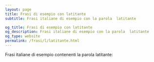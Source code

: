 ```yaml
---
layout: page
title: Frasi di esempio con latitante 
subtitle: Frasi italiane di esempio con la parola  latitante

og_title: Frasi di esempio con latitante 
og_description: Frasi italiane di esempio con la parola  latitante
og_type: website
permalink: /frasi/l/latitante.html
---
```


Frasi italiane di esempio contenenti la parola latitante:


